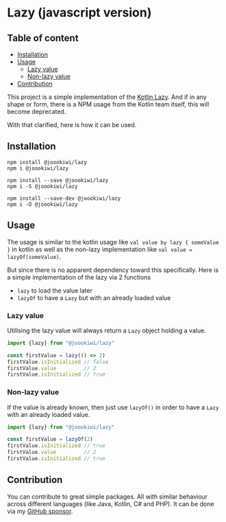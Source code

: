 # Lazy (javascript version)

## Table of content
* [Installation](#installation)
* [Usage](#usage)
  * [Lazy value](#lazy-value)
  * [Non-lazy value](#non-lazy-value)
* [Contribution](#contribution)

This project is a simple implementation of the [Kotlin Lazy](https://kotlinlang.org/api/latest/jvm/stdlib/kotlin/-lazy/).
And if in any shape or form, there is a NPM usage from the Kotlin team itself, this will become deprecated.

With that clarified, here is how it can be used.

## Installation
```
npm install @joookiwi/lazy
npm i @joookiwi/lazy

npm install --save @joookiwi/lazy
npm i -S @joookiwi/lazy

npm install --save-dev @joookiwi/lazy
npm i -D @joookiwi/lazy
```

## Usage
The usage is similar to the kotlin usage like `val value by lazy { someValue }` in kotlin
as well as the non-lazy implementation like `val value = lazyOf(someValue)`.

But since there is no apparent dependency toward this specifically.
Here is a simple implementation of the lazy via 2 functions
 - `lazy` to load the value later
 - `lazyOf` to have a `Lazy` but with an already loaded value

### Lazy value

Utilising the lazy value will always return a `Lazy` object holding a value.

```javascript
import {lazy} from "@joookiwi/lazy"

const firstValue = lazy(() => 2)
firstValue.isInitialized // false
firstValue.value         // 2
firstValue.isInitialized // true
```
### Non-lazy value

If the value is already known, then just use `lazyOf()` in order to have a `Lazy` with an already loaded value.

```javascript
import {lazy} from "@joookiwi/lazy"

const firstValue = lazyOf(2)
firstValue.isInitialized // true
firstValue.value         // 2
firstValue.isInitialized // true
```

## Contribution
You can contribute to great simple packages.
All with similar behaviour across different languages (like Java, Kotlin, C# and PHP).
It can be done via my [GitHub sponsor](https://github.com/sponsors/joooKiwi).
